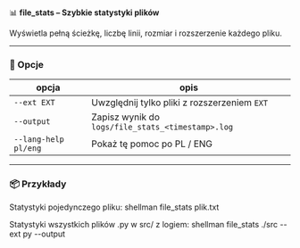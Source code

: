 📊 **file_stats – Szybkie statystyki plików**

Wyświetla pełną ścieżkę, liczbę linii, rozmiar i rozszerzenie każdego pliku.

---

### 🔧 Opcje

| opcja | opis |
|-------|------|
| `--ext EXT` | Uwzględnij tylko pliki z rozszerzeniem `EXT` |
| `--output`  | Zapisz wynik do `logs/file_stats_<timestamp>.log` |
| `--lang-help pl/eng` | Pokaż tę pomoc po PL / ENG |

---

### 📦 Przykłady

Statystyki pojedynczego pliku:
shellman file_stats plik.txt

Statystyki wszystkich plików .py w src/ z logiem:
shellman file_stats ./src --ext py --output
